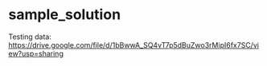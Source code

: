 # sample_solution


Testing data: https://drive.google.com/file/d/1bBwwA_SQ4vT7p5dBuZwo3rMipI6fx7SC/view?usp=sharing
